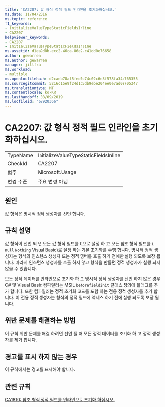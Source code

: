 ```yaml
---
title: 'CA2207: 값 형식 정적 필드 인라인을 초기화하십시오.'
ms.date: 11/04/2016
ms.topic: reference
f1_keywords:
- InitializeValueTypeStaticFieldsInline
- CA2207
helpviewer_keywords:
- CA2207
- InitializeValueTypeStaticFieldsInline
ms.assetid: d1ea9d8b-ecc2-46ca-86e2-c41dd0e76658
author: gewarren
ms.author: gewarren
manager: jillfra
ms.workload:
- multiple
ms.openlocfilehash: d2caeb78af5fed0c74c02c6e3f578fa34e765355
ms.sourcegitcommit: 5216c15e9f24d1d5db9ebe204ee0e7ad08705347
ms.translationtype: MT
ms.contentlocale: ko-KR
ms.lasthandoff: 08/09/2019
ms.locfileid: "68920366"
---
```

# <a name="ca2207-initialize-value-type-static-fields-inline"></a>CA2207: 값 형식 정적 필드 인라인을 초기화하십시오.

|||
|-|-|
|TypeName|InitializeValueTypeStaticFieldsInline|
|CheckId|CA2207|
|범주|Microsoft.Usage|
|변경 수준|주요 변경 아님|

## <a name="cause"></a>원인
값 형식은 명시적 정적 생성자를 선언 합니다.

## <a name="rule-description"></a>규칙 설명
값 형식이 선언 되 면 모든 값 형식 필드를 0으로 설정 하 고 모든 참조 형식 필드를 ( `null` `Nothing` Visual Basic)로 설정 하는 기본 초기화를 수행 합니다. 명시적 정적 생성자는 형식의 인스턴스 생성자 또는 정적 멤버를 호출 하기 전에만 실행 되도록 보장 됩니다. 따라서 인스턴스 생성자를 호출 하지 않고 형식을 만들면 정적 생성자가 실행 되지 않을 수 있습니다.

모든 정적 데이터를 인라인으로 초기화 하 고 명시적 정적 생성자를 선언 하지 않은 경우 C# 및 Visual Basic 컴파일러는 MSIL `beforefieldinit` 클래스 정의에 플래그를 추가 합니다. 또한 컴파일러는 정적 초기화 코드를 포함 하는 전용 정적 생성자를 추가 합니다. 이 전용 정적 생성자는 형식의 정적 필드에 액세스 하기 전에 실행 되도록 보장 됩니다.

## <a name="how-to-fix-violations"></a>위반 문제를 해결하는 방법
이 규칙 위반 문제를 해결 하려면 선언 될 때 모든 정적 데이터를 초기화 하 고 정적 생성자를 제거 합니다.

## <a name="when-to-suppress-warnings"></a>경고를 표시 하지 않는 경우
이 규칙에서는 경고를 표시해야 합니다.

## <a name="related-rules"></a>관련 규칙
[CA1810: 참조 형식 정적 필드를 인라인으로 초기화 하십시오.](../code-quality/ca1810-initialize-reference-type-static-fields-inline.md)